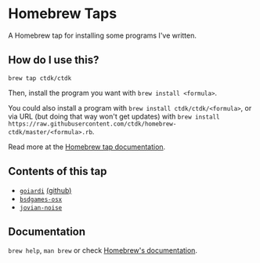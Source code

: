 # Homebrew Taps

A Homebrew tap for installing some programs I've written.

## How do I use this?

`brew tap ctdk/ctdk`

Then, install the program you want with `brew install <formula>`.

You could also install a program with `brew install ctdk/ctdk/<formula>`, or via URL (but doing that way won't get updates) with `brew install https://raw.githubusercontent.com/ctdk/homebrew-ctdk/master/<formula>.rb`.

Read more at the [Homebrew tap documentation](https://github.com/Homebrew/brew/blob/master/share/doc/homebrew/brew-tap.md).

## Contents of this tap

* [`goiardi`](http://goiardi.gl) [(github)](https://github.com/ctdk/goiardi)
* [`bsdgames-osx`](https://github.com/ctdk/bsdgames-osx)
* [`jovian-noise`](https://github.com/ctdk/jovian-noise)

## Documentation
`brew help`, `man brew` or check [Homebrew's documentation](https://github.com/Homebrew/brew/tree/master/share/doc/homebrew#readme).
